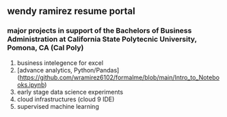 ## wendy ramirez resume portal
### major projects in support of the Bachelors of Business Administration at California State Polytecnic University, Pomona, CA (Cal Poly)
1. business intelegence for excel
2. [advance analytics, Python/Pandas] (https://github.com/wramirez6102/formalme/blob/main/Intro_to_Notebooks.ipynb)
4. early stage data science experiments
5. cloud infrastructures (cloud 9 IDE)
6. supervised machine learning
